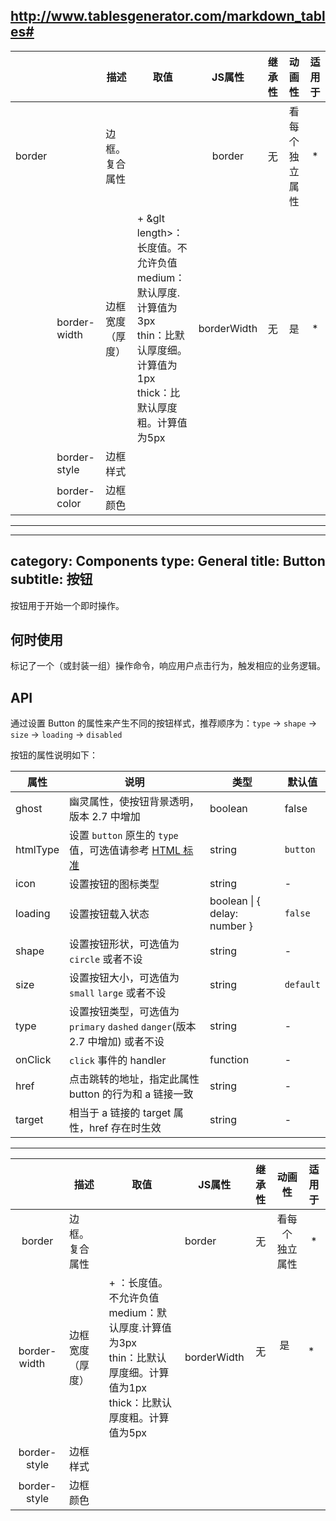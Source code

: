 ## http://www.tablesgenerator.com/markdown_tables#

|                 |                      | 描述             | 取值                                                                                                                                  |    JS属性   | 继承性 |      动画性     | 适用于 |
|-----------------|----------------------|------------------|---------------------------------------------------------------------------------------------------------------------------------------|:-----------:|:------:|:---------------:|:------:|
| border          |                      | 边框。复合属性   | <border-width> <border-style> <border-color>                                                                                          |    border   |   无   | 看每个 独立属性 |    *   |
|                 | border-width         | 边框宽度（厚度） | + &glt length>：长度值。不允许负值  <br/>medium：默认厚度.计算值为3px  <br/> thin：比默认厚度细。计算值为1px  <br/> thick：比默认厚度粗。计算值为5px | borderWidth |   无   |        是       |    *   |
|                 | border-style         | 边框样式         |                                                                                                                                       |             |        |                 |        |
|                 | border-color         | 边框颜色         |                                                                                                                                       |             |        |                 |        |


-------------------


---
category: Components
type: General
title: Button
subtitle: 按钮
---

按钮用于开始一个即时操作。

## 何时使用

标记了一个（或封装一组）操作命令，响应用户点击行为，触发相应的业务逻辑。

## API

通过设置 Button 的属性来产生不同的按钮样式，推荐顺序为：`type` -> `shape` -> `size` -> `loading` -> `disabled`

按钮的属性说明如下：

| 属性 | 说明 | 类型 | 默认值 |
| --- | --- | --- | --- |
| ghost | 幽灵属性，使按钮背景透明，版本 2.7 中增加 | boolean | false |
| htmlType | 设置 `button` 原生的 `type` 值，可选值请参考 [HTML 标准](https://developer.mozilla.org/en-US/docs/Web/HTML/Element/button#attr-type) | string | `button` |
| icon | 设置按钮的图标类型 | string | - |
| loading | 设置按钮载入状态 | boolean \| { delay: number } | `false` |
| shape | 设置按钮形状，可选值为 `circle` 或者不设 | string | - |
| size | 设置按钮大小，可选值为 `small` `large` 或者不设 | string | `default` |
| type | 设置按钮类型，可选值为 `primary` `dashed` `danger`(版本 2.7 中增加) 或者不设 | string | - |
| onClick | `click` 事件的 handler | function | - |
| href | 点击跳转的地址，指定此属性 button 的行为和 a 链接一致 | string | - |
| target | 相当于 a 链接的 target 属性，href 存在时生效 | string | - |


--------------------------

|     &nbsp;&nbsp;             | 描述             | 取值                                                                                                                                  | JS属性      | 继承性 | 动画性          | 适用于 |
|:------------------:|------------------|---------------------------------------------------------------------------------------------------------------------------------------|-------------|:--------:|:-----------------:|:--------:|
| border           | 边框。复合属性   | <border-width> <border-style> <border-color>                                                                                          | border      | 无     | 看每个 独立属性 | *      |
| border-width     | 边框宽度（厚度） | + <length>：长度值。不允许负值  <br/> medium：默认厚度.计算值为3px  <br/> thin：比默认厚度细。计算值为1px  <br/>thick：比默认厚度粗。计算值为5px | borderWidth | 无     | 是              | *      |
| border-style     | 边框样式         |                                                                                                                                       |             |        |                 |        |
| border-style     | 边框颜色         |                                                                                                                                       |             |        |                 |        |












